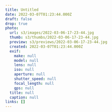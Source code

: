 ```yaml
---
title: Untitled
date: 2022-03-07T01:23:44.000Z
draft: false
drop: true
photo:
  url: s3/images/2022-03-06-17-23-44.jpg
  thumb: s3/thumbs/2022-03-06-17-23-44.jpg
  preview: s3/previews/2022-03-06-17-23-44.jpg
  created: 2022-03-07T01:23:44.000Z
  exif:
    make: null
    model: null
    lens: null
    iso: null
    aperture: null
    shutter_speed: null
    focal_length: null
    gps: null
  title: null
  caption: null
links: []
---
```

